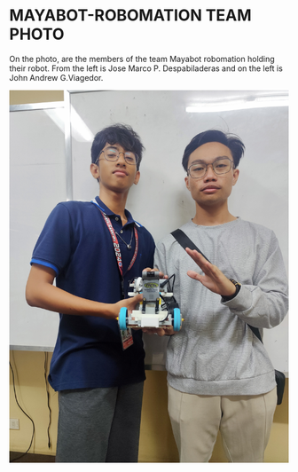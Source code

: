 # MAYABOT-ROBOMATION TEAM PHOTO

On the photo, are the members of the team Mayabot robomation holding their robot.
From the left is Jose Marco P. Despabiladeras and on the left is John Andrew G.Viagedor.

![Image Alt](https://github.com/Drewmnhs1771/FUTURE-ENGINEERS-PRO25/blob/dfe396839c20f1907cffde9ddc2e00eff99b6fc6/images%20(FE)/MAYABOT-ROBOMATION%20(TEAM%20PHOTO).jpg)
